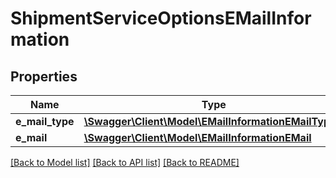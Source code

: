 # ShipmentServiceOptionsEMailInformation

## Properties
Name | Type | Description | Notes
------------ | ------------- | ------------- | -------------
**e_mail_type** | [**\Swagger\Client\Model\EMailInformationEMailType[]**](EMailInformationEMailType.md) |  | 
**e_mail** | [**\Swagger\Client\Model\EMailInformationEMail**](EMailInformationEMail.md) |  | 

[[Back to Model list]](../../README.md#documentation-for-models) [[Back to API list]](../../README.md#documentation-for-api-endpoints) [[Back to README]](../../README.md)

